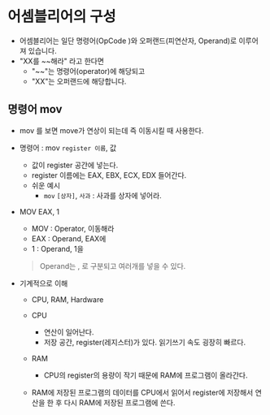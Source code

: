 # 어셈블리어의 구성
- 어셈블리어는 일단 명령어(OpCode <operation>)와 오퍼랜드(피연산자, Operand)로 이루어져 있습니다.
- "XX를 ~~해라" 라고 한다면
    * "~~"는 명령어(operator)에 해당되고
    * "XX"는 오퍼랜드에 해당합니다.

## 명령어 mov
- mov 를 보면 move가 연상이 되는데 즉 이동시킬 때 사용한다.
- 명령어 : mov `register 이름`, 값
    - 값이 register 공간에 넣는다.
    - register 이름에는 EAX, EBX, ECX, EDX 들어간다.
    - 쉬운 예시
        - `mov` `[상자]`, `사과` : 사과를 상자에 넣어라. 

- MOV EAX, 1
    - MOV : Operator, 이동해라
    - EAX : Operand, EAX에
    - 1 : Operand, 1을
    > Operand는 , 로 구분되고 여러개를 넣을 수 있다. 

- 기계적으로 이해
    - CPU, RAM, Hardware
    - CPU 
        - 연산이 일어난다.
        - 저장 공간, register(레지스터)가 있다. 읽기쓰기 속도 굉장히 빠르다.
    - RAM
        - CPU의 register의 용량이 작기 때문에 RAM에 프로그램이 올라간다.
    
    - RAM에 저장된 프로그램의 데이터를 CPU에서 읽어서 register에 저장해서 연산을 한 후 다시 RAM에 저장된 프로그램에 쓴다.

